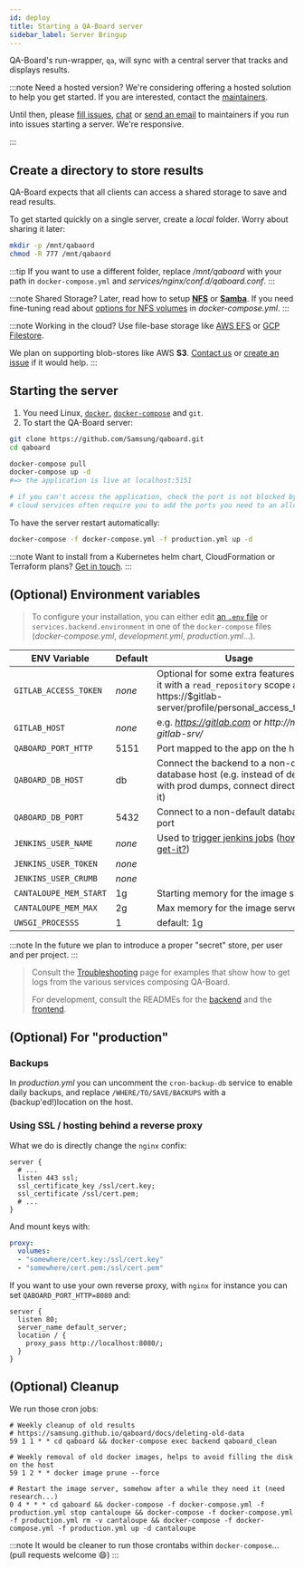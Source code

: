 ```yaml
---
id: deploy
title: Starting a QA-Board server
sidebar_label: Server Bringup
---
```

QA-Board's run-wrapper, `qa`, will sync with a central server that tracks and displays results.

:::note Need a hosted version?
We're considering offering a hosted solution to help you get started. If you are interested, contact the <a href="mailto:arthur.flam@gmail.com">maintainers</a>.

Until then, please [fill issues](https://github.com/Samsung/qaboard/issues), [chat](https://spectrum.chat/qaboard) or <a href="mailto:arthur.flam@samsung.com">send an email</a> to maintainers if you run into issues starting a server. We're responsive.

:::

## Create a directory to store results 
QA-Board expects that all clients can access a shared storage to save and read results.

To get started quickly on a single server, create a *local* folder. Worry about sharing it later: 

```bash
mkdir -p /mnt/qabaord
chmod -R 777 /mnt/qabaord
```

:::tip
If you want to use a different folder, replace */mnt/qaboard* with your path in `docker-compose.yml` and *services/nginx/conf.d/qaboard.conf*.
:::

:::note Shared Storage?
Later, read how to setup [**NFS**](https://www.digitalocean.com/community/tutorials/how-to-set-up-an-nfs-mount-on-ubuntu-18-04) or [**Samba**](https://www.digitalocean.com/community/tutorials/how-to-set-up-a-samba-share-for-a-small-organization-on-ubuntu-16-04). If you need fine-tuning read about [options for NFS volumes](https://docs.docker.com/compose/compose-file/#volume-configuration-reference) in *docker-compose.yml*.
:::

:::note Working in the cloud?
Use file-base storage like [AWS EFS](https://aws.amazon.com/en/efs/) or [GCP Filestore](https://cloud.google.com/filestore).

We plan on supporting blob-stores like AWS **S3**. <a href="mailto:arthur.flam@gmail.com">Contact us</a> or [create an issue](https://github.com/samsung/qaboard/issues) if it would help.
:::



## Starting the server
1. You need Linux, [`docker`](https://docs.docker.com/engine/install/), [`docker-compose`](https://docs.docker.com/compose/install/) and `git`.
2. To start the QA-Board server:
```bash
git clone https://github.com/Samsung/qaboard.git
cd qaboard

docker-compose pull
docker-compose up -d
#=> the application is live at localhost:5151

# if you can't access the application, check the port is not blocked by a firewall
# cloud services often require you to add the ports you need to an allow-list.
```

To have the server restart automatically:

```bash
docker-compose -f docker-compose.yml -f production.yml up -d
```

:::note
Want to install from a Kubernetes helm chart, CloudFormation or Terraform plans? <a href="mailto:arthur.flam@gmail.com">Get in touch</a>.
:::

## (Optional) Environment variables
> To configure your installation, you can either edit [an `.env` file](https://docs.docker.com/compose/environment-variables/#the-env-file) or `services.backend.environment` in one of the `docker-compose` files (*docker-compose.yml*, *development.yml*, *production.yml*...).


| ENV Variable           | Default | Usage                                                |
-------------------------|-------- |------------------------------------------------------|
| `GITLAB_ACCESS_TOKEN`  | _none_  | Optional for some extra features. Get it with a `read_repository` scope at https://$gitlab-server/profile/personal_access_tokens |
| `GITLAB_HOST`          | _none_  | e.g. *https://gitlab.com* or *http://my-gitlab-srv/* |
| `QABOARD_PORT_HTTP`    | 5151    | Port mapped to the app on the host                   |
| `QABOARD_DB_HOST`      | db      | Connect the backend to a non-default database host (e.g. instead of dev'ing with prod dumps, connect directly to it) |
| `QABOARD_DB_PORT`      | 5432    | Connect to a non-default database port               |
| `JENKINS_USER_NAME`    | _none_  | Used to [trigger jenkins jobs](/docs/triggering-third-party-tool) ([how-to-get-it?](/docs/triggering-third-party-tools#example-jenkins-integration-via-webhooks))               |
| `JENKINS_USER_TOKEN`   | _none_  |                                                      |
| `JENKINS_USER_CRUMB`   | _none_  |                                                      |
| `CANTALOUPE_MEM_START` | 1g      | Starting memory for the image server                 |
| `CANTALOUPE_MEM_MAX`   | 2g      | Max memory for the image server                      |
| `UWSGI_PROCESSS`       | 1       | default: 1g                                          |

:::note
In the future we plan to introduce a proper "secret" store, per user and per project.
:::

> Consult the [Troubleshooting](backend-admin/troubleshooting) page for examples that show how to get logs from the various services composing QA-Board.
>
> For development, consult the READMEs for the [backend](https://github.com/Samsung/qaboard/tree/master/backend) and the [frontend](https://github.com/Samsung/qaboard/tree/master/webapp).


## (Optional) For "production"
### Backups
In *production.yml* you can uncomment the `cron-backup-db` service to enable daily backups, and replace `/WHERE/TO/SAVE/BACKUPS` with a (backup'ed!)location on the host.

### Using SSL / hosting behind a reverse proxy
What we do is directly change the `nginx` confix:

```nginx title="services/nginx/conf.d/qaboard.conf"
server {
  # ...
  listen 443 ssl;
  ssl_certificate_key /ssl/cert.key;
  ssl_certificate /ssl/cert.pem;
  # ...
}
```

And mount keys with:

```yaml title="docker-compose.yml"
proxy:
  volumes:
  - "somewhere/cert.key:/ssl/cert.key"
  - "somewhere/cert.pem:/ssl/cert.pem"
```

If you want to use your own reverse proxy, with `nginx` for instance you can set `QABOARD_PORT_HTTP=8080` and: 

```nginx
server {
  listen 80;
  server_name default_server;
  location / {
    proxy_pass http://localhost:8080/;
  }
}
```

## (Optional) Cleanup
We run those cron jobs:
```cron
# Weekly cleanup of old results
# https://samsung.github.io/qaboard/docs/deleting-old-data
59 1 1 * * cd qaboard && docker-compose exec backend qaboard_clean

# Weekly removal of old docker images, helps to avoid filling the disk on the host
59 1 2 * * docker image prune --force

# Restart the image server, somehow after a while they need it (need research...)
0 4 * * * cd qaboard && docker-compose -f docker-compose.yml -f production.yml stop cantaloupe && docker-compose -f docker-compose.yml -f production.yml rm -v cantaloupe && docker-compose -f docker-compose.yml -f production.yml up -d cantaloupe
```

:::note
It would be cleaner to run those crontabs within `docker-compose`... (pull requests welcome :smile:)
:::
